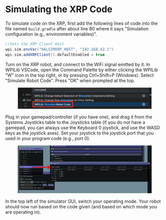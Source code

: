 # Simulating the XRP Code

To simulate code on the XRP, first add the following lines of code into the file named `build.gradle` after about line 80 where it says "Simulation configuration (e.g., environment variables)".

```gradle
//Sets the XRP Client Host
wpi.sim.envVar("HALSIMXRP_HOST", "192.168.42.1")
wpi.sim.addXRPClient().defaultEnabled = true
```

Turn on the XRP robot, and connect to the WiFi signal emitted by it.  In WPILib VSCode, open the Command Palette by either clicking the WPILib "W" icon in the top right, or by pressing Ctrl+Shift+P (Windows).  Select "Simulate Robot Code".  Press "OK" when prompted at the top.

<figure><img src="../../.gitbook/assets/wpilib-simulate-robot-code-cmd-palette.png" alt=""><figcaption></figcaption></figure>

Plug in your gamepad/controller (if you have one), and drag it from the Systems Joysticks table to the Joysticks table (if you do not have a gamepad, you can always use the Keyboard 0 joystick, and use the WASD keys as the joystick axes).  Set your joystick to the joystick port that you used in your program code (e.g., port 0).

<figure><img src="../../.gitbook/assets/wpilib-simulate-set-joystick.PNG" alt=""><figcaption></figcaption></figure>

In the top left of the simulator GUI, switch your operating mode.  Your robot should now run based on the code given (and based on which mode you are operating in).
